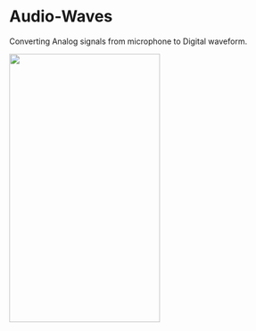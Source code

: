 # Audio-Waves
Converting Analog signals from microphone to Digital waveform.

<img src="https://github.com/SyedFaseehUddin/Audio-Waves/blob/master/demo.gif" height="480" width="270">

